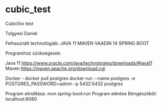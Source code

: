 # cubic_test
 Cubicfox test

Tolgyesi Daniel

Felhasznált technológiák:
JAVA 11
MAVEN
VAADIN 14
SPRING BOOT

Programhoz szükségesek:

Java 11 https://www.oracle.com/java/technologies/downloads/#java11
Maven https://maven.apache.org/download.cgi

Docker - 
docker pull postgres
docker run --name postgres -e POSTGRES_PASSWORD=admin -p 5432:5432 postgres

Program elindítása: mvn spring-boot:run
Program elérése Böngészőből: localhost:8080
